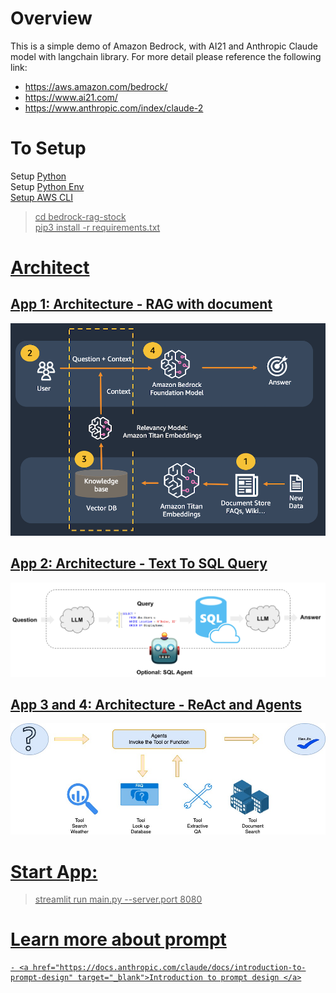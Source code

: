 # Overview
This is a simple demo of Amazon Bedrock, with AI21 and Anthropic Claude model with langchain library. For more detail please reference the following link: <br />
- <a href="https://aws.amazon.com/bedrock/" target="_blank">https://aws.amazon.com/bedrock/ </a>
- <a href="https://www.ai21.com/ " target="_blank">https://www.ai21.com/ </a>
- <a href="https://www.anthropic.com/index/claude-2" target="_blank">https://www.anthropic.com/index/claude-2 </a>

# To Setup
 Setup <a href='https://docs.python-guide.org/starting/install3/linux/' target='_blank'> Python <a><br />
 Setup <a href='https://docs.python-guide.org/starting/install3/linux/' target='_blank'> Python Env<br />
 Setup <a href='https://docs.aws.amazon.com/cli/latest/userguide/getting-started-quickstart.html' target='_blank'> AWS CLI<br />
 > cd bedrock-rag-stock <br />
 > pip3 install -r requirements.txt <br />

# Architect 
## App 1: Architecture - RAG with document
![Architecture 01](./images/architecture01.png)


## App 2: Architecture - Text To SQL Query 
![Architecture 02](./images/architecture02.png)


## App 3 and 4: Architecture - ReAct and Agents
![Architecture 02](./images/architecture03.jpg)
# Start App:
 >   streamlit run main.py --server.port 8080

# Learn more about prompt

    - <a href="https://docs.anthropic.com/claude/docs/introduction-to-prompt-design" target="_blank">Introduction to prompt design </a>

